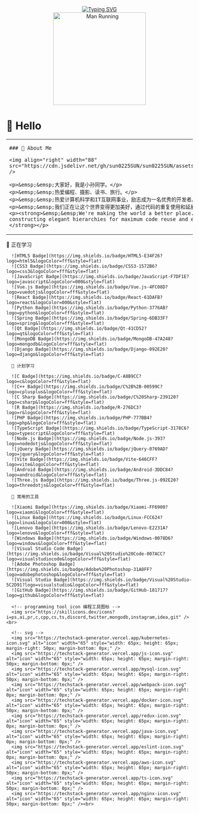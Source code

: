 <div align="center">
  <!-- dynamic typing effect 动态打字效果 -->
  <div align="center">
    <a href="https://blog.sunguoqi.com/">
      <img src="https://readme-typing-svg.demolab.com?font=Fira+Code&pause=1000&width=835&lines=System.out.print(%22Hello%2C%20World%22);炫迈祝您今天敲的代码没BUG!&center=true&size=27" alt="Typing SVG" />
    </a>
  </div>
  <div>
    <!-- run 图片 -->
     <img src="https://cdn.jsdelivr.net/gh/sun0225SUN/sun0225SUN/assets/images/man_run.png" alt="Man Running" width="250" height="250" />
  </div>
</div>

#  🙋 Hello
<table>
   <tr><td>
    
   <!-- About me 关于我 -->
    ### 🤺 About Me
    
    <img align="right" width="88" src="https://cdn.jsdelivr.net/gh/sun0225SUN/sun0225SUN/assets/images/steven.png" />
    
    <p>&emsp;&emsp;大家好，我是小孙同学。</p>
    <p>&emsp;&emsp;热爱编程、摄影、读书、旅行。</p>
    <p>&emsp;&emsp;热爱计算机科学和IT互联网事业，励志成为一名优秀的开发者。</p>
    <p>&emsp;&emsp;我们正在让这个世界变得更加美好，通过代码的重复使用和延展构建完美体系。</p>
    <p><strong>&emsp;&emsp;We're making the world a better place. Through constructing elegant hierarchies for maximum code reuse and extensibility.</strong></p>
    
   </td></tr>
    
</table>
  
<div >
    <!--  skill badge 技能徽章 -->
      💪 正在学习
      
      ![HTML5 Badge](https://img.shields.io/badge/HTML5-E34F26?logo=html5&logoColor=fff&style=flat)
      ![CSS3 Badge](https://img.shields.io/badge/CSS3-1572B6?logo=css3&logoColor=fff&style=flat)
      ![JavaScript Badge](https://img.shields.io/badge/JavaScript-F7DF1E?logo=javascript&logoColor=000&style=flat)
      ![Vue.js Badge](https://img.shields.io/badge/Vue.js-4FC08D?logo=vuedotjs&logoColor=fff&style=flat)
      ![React Badge](https://img.shields.io/badge/React-61DAFB?logo=react&logoColor=000&style=flat)
      ![Python Badge](https://img.shields.io/badge/Python-3776AB?logo=python&logoColor=fff&style=flat)
      ![Spring Badge](https://img.shields.io/badge/Spring-6DB33F?logo=spring&logoColor=fff&style=flat)
      ![Qt Badge](https://img.shields.io/badge/Qt-41CD52?logo=qt&logoColor=fff&style=flat)
      ![MongoDB Badge](https://img.shields.io/badge/MongoDB-47A248?logo=mongodb&logoColor=fff&style=flat)
      ![Django Badge](https://img.shields.io/badge/Django-092E20?logo=django&logoColor=fff&style=flat)
        
      🧠 计划学习
      
      ![C Badge](https://img.shields.io/badge/C-A8B9CC?logo=c&logoColor=fff&style=flat)
      ![C++ Badge](https://img.shields.io/badge/C%2B%2B-00599C?logo=cplusplus&logoColor=fff&style=flat)
      ![C Sharp Badge](https://img.shields.io/badge/C%20Sharp-239120?logo=csharp&logoColor=fff&style=flat)
      ![R Badge](https://img.shields.io/badge/R-276DC3?logo=r&logoColor=fff&style=flat)
      ![PHP Badge](https://img.shields.io/badge/PHP-777BB4?logo=php&logoColor=fff&style=flat)
      ![TypeScript Badge](https://img.shields.io/badge/TypeScript-3178C6?logo=typescript&logoColor=fff&style=flat)
      ![Node.js Badge](https://img.shields.io/badge/Node.js-393?logo=nodedotjs&logoColor=fff&style=flat)
      ![jQuery Badge](https://img.shields.io/badge/jQuery-0769AD?logo=jquery&logoColor=fff&style=flat)
      ![Vite Badge](https://img.shields.io/badge/Vite-646CFF?logo=vite&logoColor=fff&style=flat)
      ![Android Badge](https://img.shields.io/badge/Android-3DDC84?logo=android&logoColor=fff&style=flat)
      ![Three.js Badge](https://img.shields.io/badge/Three.js-092E20?logo=threedotjs&logoColor=fff&style=flat)
      
      🧰 常用的工具
      
      ![Xiaomi Badge](https://img.shields.io/badge/Xiaomi-FF6900?logo=xiaomi&logoColor=fff&style=flat)
      ![Linux Badge](https://img.shields.io/badge/Linux-FCC624?logo=linux&logoColor=000&style=flat)
      ![Lenovo Badge](https://img.shields.io/badge/Lenovo-E2231A?logo=lenovo&logoColor=fff&style=flat)
      ![Windows Badge](https://img.shields.io/badge/Windows-0078D6?logo=windows&logoColor=fff&style=flat)
      ![Visual Studio Code Badge](https://img.shields.io/badge/Visual%20Studio%20Code-007ACC?logo=visualstudiocode&logoColor=fff&style=flat)
      ![Adobe Photoshop Badge](https://img.shields.io/badge/Adobe%20Photoshop-31A8FF?logo=adobephotoshop&logoColor=fff&style=flat)
      ![Visual Studio Badge](https://img.shields.io/badge/Visual%20Studio-5C2D91?logo=visualstudio&logoColor=fff&style=flat)
      ![GitHub Badge](https://img.shields.io/badge/GitHub-181717?logo=github&logoColor=fff&style=flat)
      
      <!-- programming tool icon 编程工具图标 -->
      <img src="https://skillicons.dev/icons?i=ps,ai,pr,c,cpp,cs,ts,discord,twitter,mongodb,instagram,idea,git" /><br>
      
      <!-- svg -->
      <img src="https://techstack-generator.vercel.app/kubernetes-icon.svg" alt="icon" width="65" style="width: 65px; height: 65px; margin-right: 50px; margin-bottom: 0px;" />
      <img src="https://techstack-generator.vercel.app/js-icon.svg" alt="icon" width="65" style="width: 65px; height: 65px; margin-right: 50px; margin-bottom: 0px;" />
      <img src="https://techstack-generator.vercel.app/mysql-icon.svg" alt="icon" width="65" style="width: 65px; height: 65px; margin-right: 50px; margin-bottom: 0px;" />
      <img src="https://techstack-generator.vercel.app/webpack-icon.svg" alt="icon" width="65" style="width: 65px; height: 65px; margin-right: 0px; margin-bottom: 0px;" />
      <img src="https://techstack-generator.vercel.app/docker-icon.svg" alt="icon" width="65" style="width: 65px; height: 65px; margin-right: 50px; margin-bottom: 0px;" /> 
      <img src="https://techstack-generator.vercel.app/redux-icon.svg" alt="icon" width="65" style="width: 65px; height: 65px; margin-right: 0px; margin-bottom: 0px;" />
      <img src="https://techstack-generator.vercel.app/java-icon.svg" alt="icon" width="65" style="width: 65px; height: 65px; margin-right: 0px; margin-bottom: 0px;" />
      <img src="https://techstack-generator.vercel.app/eslint-icon.svg" alt="icon" width="65" style="width: 65px; height: 65px; margin-right: 0px; margin-bottom: 0px;" />
      <img src="https://techstack-generator.vercel.app/aws-icon.svg" alt="icon" width="65" style="width: 65px; height: 65px; margin-right: 50px; margin-bottom: 0px;" />
      <img src="https://techstack-generator.vercel.app/ts-icon.svg" alt="icon" width="65" style="width: 65px; height: 65px; margin-right: 50px; margin-bottom: 0px;" />
      <img src="https://techstack-generator.vercel.app/nginx-icon.svg" alt="icon" width="65" style="width: 65px; height: 65px; margin-right: 50px; margin-bottom: 0px;" /><br>
  </div>
</div>
